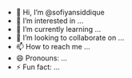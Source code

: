 - 👋 Hi, I’m @sofiyansiddique
- 👀 I’m interested in ...
- 🌱 I’m currently learning ...
- 💞️ I’m looking to collaborate on ...
- 📫 How to reach me ...
- 😄 Pronouns: ...
- ⚡ Fun fact: ...

<!---
sofiyansiddique/sofiyansiddique is a ✨ special ✨ repository because its `README.md` (this file) appears on your GitHub profile.
You can click the Preview link to take a look at your changes.
--->
